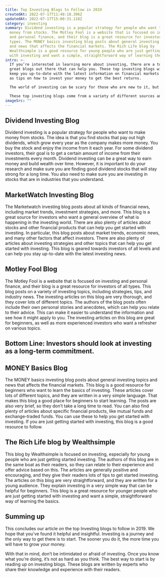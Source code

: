 ```yaml
---
title: Top Investing Blogs to Follow in 2019
createdAt: 2022-07-17T11:48:18.396Z
updatedAt: 2022-07-17T15:00:31.118Z
category: investing
summary: Dividend investing is a popular strategy for people who want to make
  money from stocks. The Motley Fool is a website that is focused on investing
  and personal finance, and their blog is a great resource for investors of all
  types. The MONEY basics investing blog posts about general investing topics
  and news that affects the financial markets. The Rich Life blog by
  Wealthsimple is a good resource for young people who are just getting started
  with investing and want a simple, straightforward way of learning the basics.
intro: >-
  If you’re interested in learning more about investing, there are a ton of
  great blogs out there that can help you. These top investing blogs will help
  keep you up-to-date with the latest information on financial markets as well
  as tips on how to invest your money to get the best returns. 

  The world of investing can be scary for those who are new to it, but these blog posts can give you some insight into what these professionals are thinking. There are so many options out there when it comes to investing money, and so many ways that money can grow over time.

  These top investing blogs come from a variety of different sources and they all have something unique to offer readers. Whether you’re just getting started as an investor or want to take your knowledge further, these blogs cover lots of ground.
imageSrc: ""
---
```


## Dividend Investing Blog

Dividend investing is a popular strategy for people who want to make money from stocks. The idea is that you find stocks that pay out high dividends, which grow every year as the company makes more money. You buy the stock and enjoy the income from it each year. For some dividend investors, their goal is to get a certain amount of income from their investments every month.
Dividend investing can be a great way to earn money and build wealth over time. However, it is important to do your research and make sure you are finding good dividend stocks that will stay strong for a long time. You also need to make sure you are investing in stocks that are in industries that you understand.

## MarketWatch Investing Blog

The Marketwatch investing blog posts about all kinds of financial news, including market trends, investment strategies, and more. This blog is a great source for investors who want a general overview of what is happening in the investing world. There are also plenty of articles about stocks and other financial products that can help you get started with investing.
In particular, this blog posts about market trends, economic news, and many other factors that affect investors. There are also plenty of articles about investing strategies and other topics that can help you get started with investing. This blog is geared towards investors of all levels and can help you stay up-to-date with the latest investing news.

## Motley Fool Blog

The Motley Fool is a website that is focused on investing and personal finance, and their blog is a great resource for investors of all types. This blog posts on a variety of investing topics, including strategies, tips, and industry news.
The investing articles on this blog are very thorough, and they cover lots of different topics. The authors of the blog posts often include their own personal stories and anecdotes, which can help you relate to their advice. This can make it easier to understand the information and see how it might apply to you.
The investing articles on this blog are great for beginners, as well as more experienced investors who want a refresher on various topics.

## Bottom Line: Investors should look at investing as a long-term commitment.

## MONEY Basics Blog

The MONEY basics investing blog posts about general investing topics and news that affects the financial markets. This blog is a good resource for beginners who want to learn the basics of investing.
These articles cover lots of different topics, and they are written in a very simple language. That makes this blog a good place for beginners to start learning. The posts are also very brief, so they don’t take a long time to read.
You can also find plenty of articles about specific financial products, like mutual funds and exchange-traded funds. You can use these to help you get started with investing. If you are just getting started with investing, this blog is a good resource to follow.

## The Rich Life blog by Wealthsimple

This blog by Wealthsimple is focused on investing, especially for young people who are just getting started investing. The authors of this blog are in the same boat as their readers, so they can relate to their experience and offer advice based on this. The articles are generally positive and encouraging, and they give their readers lots of tips to get started investing.
The articles on this blog are very straightforward, and they are written for a young audience. They explain investing in a very simple way that can be helpful for beginners.
This blog is a great resource for younger people who are just getting started with investing and want a simple, straightforward way of learning the basics.

## Summing up

This concludes our article on the top Investing blogs to follow in 2019. We hope that you’ve found it helpful and insightful. Investing is a journey and the only way to get there is to start. The sooner you do it, the more time you will have to grow your money. 

With that in mind, don’t be intimidated or afraid of investing. Once you know what you’re doing, it’s not as hard as you think. The best way to start is by reading up on investing blogs. These blogs are written by experts who share their knowledge and experience with their readers.
